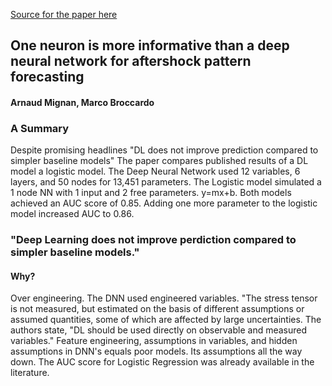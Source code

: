 [Source for the paper here](https://arxiv.org/abs/1904.01983)

## One neuron is more informative than a deep neural network for aftershock pattern forecasting
#### Arnaud Mignan, Marco Broccardo
### A Summary
Despite promising headlines "DL does not improve prediction compared to simpler baseline models"
The paper compares published results of a DL model a logistic model. 
The Deep Neural Network used 12 variables, 6 layers, and 50 nodes for 13,451 parameters. The  Logistic model simulated a 1 node NN with 1 input and 2 free parameters. y=mx+b.
Both models achieved an AUC score of 0.85. 
Adding one more parameter to the logistic model increased AUC to 0.86.
### "Deep Learning does not improve perdiction compared to simpler baseline models."
#### Why?
Over engineering. The DNN used engineered variables. 
"The stress tensor is not measured, but estimated on the basis of different assumptions or assumed quantities, some of which are affected by large uncertainties.
The authors state, "DL should be used directly on observable and measured variables." Feature engineering, assumptions in variables, and hidden assumptions in DNN's equals poor models. Its assumptions all the way down. 
The AUC score for Logistic Regression was already available in the literature.
